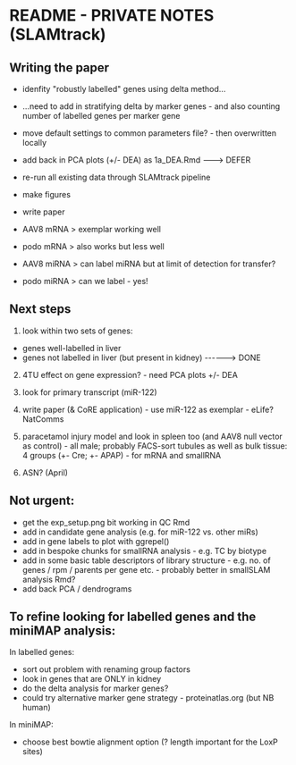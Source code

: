 # README - PRIVATE NOTES (SLAMtrack)

## Writing the paper

- idenfity "robustly labelled" genes using delta method...
- ...need to add in stratifying delta by marker genes - and also counting number of labelled genes per marker gene
- move default settings to common parameters file? - then overwritten locally  

- add back in PCA plots (+/- DEA) as 1a_DEA.Rmd ---> DEFER  
- re-run all existing data through SLAMtrack pipeline
- make figures  
- write paper  

- AAV8 mRNA > exemplar working well
- podo mRNA > also works but less well
- AAV8 miRNA > can label miRNA but at limit of detection for transfer?  
- podo miRNA > can we label - yes!


## Next steps

1) look within two sets of genes:
- genes well-labelled in liver
- genes not labelled in liver (but present in kidney) ------> DONE

2) 4TU effect on gene expression? - need PCA plots +/- DEA  

3) look for primary transcript (miR-122)

4) write paper (& CoRE application) - use miR-122 as exemplar - eLife? NatComms

5) paracetamol injury model and look in spleen too (and AAV8 null vector as control) - all male; probably FACS-sort tubules as well as bulk tissue: 4 groups (+- Cre; +- APAP) - for mRNA and smallRNA

6) ASN? (April)


## Not urgent:

- get the exp_setup.png bit working in QC Rmd
- add in candidate gene analysis (e.g. for miR-122 vs. other miRs)  
- add in gene labels to plot with ggrepel()  
- add in bespoke chunks for smallRNA analysis - e.g. TC by biotype  
- add in some basic table descriptors of library structure - e.g. no. of genes / rpm / parents per gene etc. - probably better in smallSLAM analysis Rmd?  
- add back PCA / dendrograms  


## To refine looking for labelled genes and the miniMAP analysis:  

In labelled genes:

- sort out problem with renaming group factors  
- look in genes that are ONLY in kidney  
- do the delta analysis for marker genes?  
- could try alternative marker gene strategy - proteinatlas.org (but NB human)  

In miniMAP:
- choose best bowtie alignment option (? length important for the LoxP sites)  



